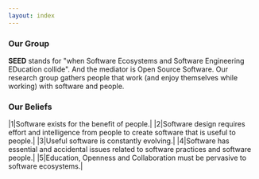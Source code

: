 ```yaml
---
layout: index
---
```


### Our Group
 
**SEED** stands for "when Software Ecosystems and 
Software Engineering EDucation collide". 
And the mediator is Open Source Software.
Our research group gathers people that work 
(and enjoy themselves while working) 
with software and people.

### Our Beliefs

|1|Software exists for the benefit of people.|
|2|Software design requires effort and intelligence from people to create software that is useful to people.|
|3|Useful software is constantly evolving.|
|4|Software has essential and accidental issues related to software practices and software people.|
|5|Education, Openness and Collaboration must be pervasive to software ecosystems.|

